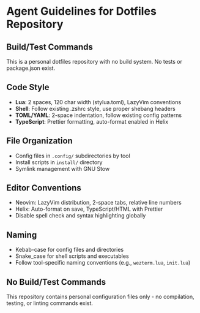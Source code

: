# Agent Guidelines for Dotfiles Repository

## Build/Test Commands
This is a personal dotfiles repository with no build system. No tests or package.json exist.

## Code Style
- **Lua**: 2 spaces, 120 char width (stylua.toml), LazyVim conventions
- **Shell**: Follow existing .zshrc style, use proper shebang headers 
- **TOML/YAML**: 2-space indentation, follow existing config patterns
- **TypeScript**: Prettier formatting, auto-format enabled in Helix

## File Organization  
- Config files in `.config/` subdirectories by tool
- Install scripts in `install/` directory
- Symlink management with GNU Stow

## Editor Conventions
- Neovim: LazyVim distribution, 2-space tabs, relative line numbers
- Helix: Auto-format on save, TypeScript/HTML with Prettier
- Disable spell check and syntax highlighting globally

## Naming
- Kebab-case for config files and directories
- Snake_case for shell scripts and executables
- Follow tool-specific naming conventions (e.g., `wezterm.lua`, `init.lua`)

## No Build/Test Commands
This repository contains personal configuration files only - no compilation, testing, or linting commands exist.
